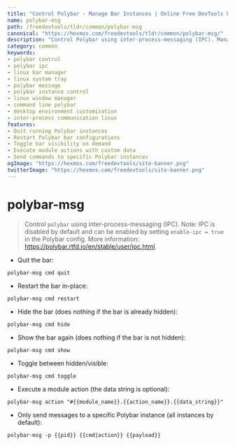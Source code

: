 ```yaml
---
title: "Control Polybar - Manage Bar Instances | Online Free DevTools by Hexmos"
name: polybar-msg
path: /freedevtools/tldr/common/polybar-msg
canonical: "https://hexmos.com/freedevtools/tldr/common/polybar-msg/"
description: "Control Polybar using inter-process-messaging (IPC). Manage bar instances and toggle visibility. Free online tool, no registration required."
category: common
keywords:
- polybar control
- polybar ipc
- linux bar manager
- linux system tray
- polybar message
- polybar instance control
- linux window manager
- command line polybar
- desktop environment customization
- inter-process communication linux
features:
- Quit running Polybar instances
- Restart Polybar bar configurations
- Toggle bar visibility on demand
- Execute module actions with custom data
- Send commands to specific Polybar instances
ogImage: "https://hexmos.com/freedevtools/site-banner.png"
twitterImage: "https://hexmos.com/freedevtools/site-banner.png"
---
```


# polybar-msg

> Control `polybar` using inter-process-messaging (IPC).
> Note: IPC is disabled by default and can be enabled by setting `enable-ipc = true` in the Polybar config.
> More information: <https://polybar.rtfd.io/en/stable/user/ipc.html>.

- Quit the bar:

`polybar-msg cmd quit`

- Restart the bar in-place:

`polybar-msg cmd restart`

- Hide the bar (does nothing if the bar is already hidden):

`polybar-msg cmd hide`

- Show the bar again (does nothing if the bar is not hidden):

`polybar-msg cmd show`

- Toggle between hidden/visible:

`polybar-msg cmd toggle`

- Execute a module action (the data string is optional):

`polybar-msg action "#{{module_name}}.{{action_name}}.{{data_string}}"`

- Only send messages to a specific Polybar instance (all instances by default):

`polybar-msg -p {{pid}} {{cmd|action}} {{payload}}`
